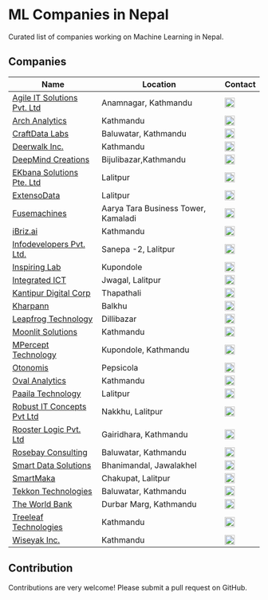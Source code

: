 # ML Companies in Nepal

Curated list of companies working on Machine Learning in Nepal.

## Companies

Name | Location | Contact
------------ | ------- | -------
[Agile IT Solutions Pvt. Ltd](http://www.agileitsolutions.net/) | Anamnagar, Kathmandu | <a href="https://www.linkedin.com/company/agile-it-solutions-pvt-ltd/about/" target="_blank"><img src="https://cdn.jsdelivr.net/npm/simple-icons@latest/icons/linkedin.svg" width="20"/></a> |
[Arch Analytics](https://archanalytics.ai/) | Kathmandu | <a href="https://www.linkedin.com/company/archanalytics/about/" target="_blank"><img src="https://cdn.jsdelivr.net/npm/simple-icons@latest/icons/linkedin.svg" width="20"/></a> |
[CraftData Labs](http://www.craftdatalabs.com/) | Baluwatar, Kathmandu | <a href="https://www.linkedin.com/company/craftdata-labs/" target="_blank"><img src="https://cdn.jsdelivr.net/npm/simple-icons@latest/icons/linkedin.svg" width="20"/></a> |
[Deerwalk Inc.](https://www.deerwalk.com/) | Kathmandu | <a href="https://www.linkedin.com/company/deerwalk-inc/" target="_blank"><img src="https://cdn.jsdelivr.net/npm/simple-icons@latest/icons/linkedin.svg" width="20"/></a> |
[DeepMind Creations](https://deepmindcreations.com/) | Bijulibazar,Kathmandu | <a href="https://www.linkedin.com/company/deepmind-creations-pvt-ltd/about/" target="_blank"><img src="https://cdn.jsdelivr.net/npm/simple-icons@latest/icons/linkedin.svg" width="20"/></a> |
[EKbana Solutions Pte. Ltd](http://www.ekbana.com) | Lalitpur | <a href="https://www.linkedin.com/company/ekbana-solutions-pte--ltd" target="_blank"><img src="https://cdn.jsdelivr.net/npm/simple-icons@latest/icons/linkedin.svg" width="20"/></a> |
[ExtensoData](http://www.extensodata.com/) | Lalitpur | <a href="https://www.linkedin.com/company/extensodata/about/" target="_blank"><img src="https://cdn.jsdelivr.net/npm/simple-icons@latest/icons/linkedin.svg" width="20"/></a> |
[Fusemachines](https://fusemachines.com.np/) | Aarya Tara Business Tower, Kamaladi | <a href="https://www.linkedin.com/company/fusemachines/" target="_blank"><img src="https://cdn.jsdelivr.net/npm/simple-icons@latest/icons/linkedin.svg" width="20"/></a> |
[iBriz.ai](https://ibriz.ai/) | Kathmandu | <a href="https://www.linkedin.com/company/ibriz-ai/about/" target="_blank"><img src="https://cdn.jsdelivr.net/npm/simple-icons@latest/icons/linkedin.svg" width="20"/></a> |
[Infodevelopers Pvt. Ltd.](http://integratedict.com.np/website/) | Sanepa -2, Lalitpur | <a href="https://www.linkedin.com/company/infodevelopers-pvt-ltd-/about/" target="_blank"><img src="https://cdn.jsdelivr.net/npm/simple-icons@latest/icons/linkedin.svg" width="20"/></a> |
[Inspiring Lab](https://inspiringlab.com.np) | Kupondole | <a href="https://www.linkedin.com/company/inspiring-studios/about/" target="_blank"><img src="https://cdn.jsdelivr.net/npm/simple-icons@latest/icons/linkedin.svg" width="20"/></a> |
[Integrated ICT](https://www.infodev.com.np/info/) | Jwagal, Lalitpur | <a href="https://www.facebook.com/integratedictnepal/" target="_blank"><img src="https://cdn.jsdelivr.net/npm/simple-icons@latest/icons/facebook.svg" width="20"/></a> |
[Kantipur Digital Corp](http://kmg.com.np/kdc/) | Thapathali | <a href="https://www.linkedin.com/company/kantipur-digital-corp/about/" target="_blank"><img src="https://cdn.jsdelivr.net/npm/simple-icons@latest/icons/linkedin.svg" width="20"/></a> |
[Kharpann](https://kharpann.com/) | Balkhu | <a href="https://www.linkedin.com/company/kharpann/about/" target="_blank"><img src="https://cdn.jsdelivr.net/npm/simple-icons@latest/icons/linkedin.svg" width="20"/></a> |
[Leapfrog Technology](https://www.lftechnology.com) | Dillibazar | <a href="https://www.linkedin.com/company/lftechnology" target="_blank"><img src="https://cdn.jsdelivr.net/npm/simple-icons@latest/icons/linkedin.svg" width="20"/></a> |
[Moonlit Solutions](https://www.moonlit.solutions) | Kathmandu | <a href="https://www.linkedin.com/company/moonlit-solutions/about" target="_blank"><img src="https://cdn.jsdelivr.net/npm/simple-icons@latest/icons/linkedin.svg" width="20"/></a> |
[MPercept Technology](http://mpercept.com/) | Kupondole, Kathmandu | <a href="https://www.linkedin.com/company/mpercept-technology/" target="_blank"><img src="https://cdn.jsdelivr.net/npm/simple-icons@latest/icons/linkedin.svg" width="20"/></a> |
[Otonomis](http://otonomis.com/) | Pepsicola | <a href="https://www.facebook.com/Otonomis/" target="_blank"><img src="https://cdn.jsdelivr.net/npm/simple-icons@latest/icons/facebook.svg" width="20"/></a> | 
[Oval Analytics](http://ovalanalytics.com/) | Kathmandu | <a href="https://www.linkedin.com/company/oval-analytics/about/" target="_blank"><img src="https://cdn.jsdelivr.net/npm/simple-icons@latest/icons/linkedin.svg" width="20"/></a> | 
[Paaila Technology](https://paailatechnology.com) | Lalitpur | <a href="https://www.linkedin.com/company/paaila-technology/about" target="_blank"><img src="https://cdn.jsdelivr.net/npm/simple-icons@latest/icons/linkedin.svg" width="20"/></a> | 
[Robust IT Concepts Pvt Ltd](http://robustitconcepts.com) | Nakkhu, Lalitpur | <a href="https://www.linkedin.com/company/robust-it-concepts-pvt-ltd/about/" target="_blank"><img src="https://cdn.jsdelivr.net/npm/simple-icons@latest/icons/linkedin.svg" width="20"/></a> | 
[Rooster Logic Pvt. Ltd](http://roosterlogic.com/) | Gairidhara, Kathmandu | <a href="https://www.linkedin.com/company/rooster-logic-pvt-ltd/about/" target="_blank"><img src="https://cdn.jsdelivr.net/npm/simple-icons@latest/icons/linkedin.svg" width="20"/></a> | 
[Rosebay Consulting](https://rosebayconsult.com/) | Baluwatar, Kathmandu | <a href="https://www.linkedin.com/company/rosebay-consulting-pvt-ltd/" target="_blank"><img src="https://cdn.jsdelivr.net/npm/simple-icons@latest/icons/linkedin.svg" width="20"/></a> | 
[Smart Data Solutions](http://sdata.us) | Bhanimandal, Jawalakhel | <a href="https://www.linkedin.com/company/smart-data-solutions/" target="_blank"><img src="https://cdn.jsdelivr.net/npm/simple-icons@latest/icons/linkedin.svg" width="20"/></a> |
[SmartMaka](https://www.smartmaka.com/) | Chakupat, Lalitpur | <a href="https://www.facebook.com/smartmaka" target="_blank"><img src="https://cdn.jsdelivr.net/npm/simple-icons@latest/icons/facebook.svg" width="20"/></a> | 
[Tekkon Technologies](https://tekkon.com.np/) | Baluwatar, Kathmandu | <a href="https://tekkon.com.np/inkedin.com/company/%20tekkontech" target="_blank"><img src="https://cdn.jsdelivr.net/npm/simple-icons@latest/icons/linkedin.svg" width="20"/></a> | 
[The World Bank](https://www.worldbank.org/en/country/nepal) | Durbar Marg, Kathmandu | <a href="https://www.linkedin.com/company/the-world-bank/" target="_blank"><img src="https://cdn.jsdelivr.net/npm/simple-icons@latest/icons/linkedin.svg" width="20"/></a> | 
[Treeleaf Technologies](https://treeleaf.ai) | Kathmandu | <a href="https://www.linkedin.com/company/treeleafai/" target="_blank"><img src="https://cdn.jsdelivr.net/npm/simple-icons@latest/icons/linkedin.svg" width="20"/></a> |
[Wiseyak Inc.](http://wiseyak.com/) | Kathmandu | <a href="https://www.linkedin.com/company/wiseyakinc/" target="_blank"><img src="https://cdn.jsdelivr.net/npm/simple-icons@latest/icons/linkedin.svg" width="20"/></a> |

## Contribution
Contributions are very welcome! Please submit a pull request on GitHub.
